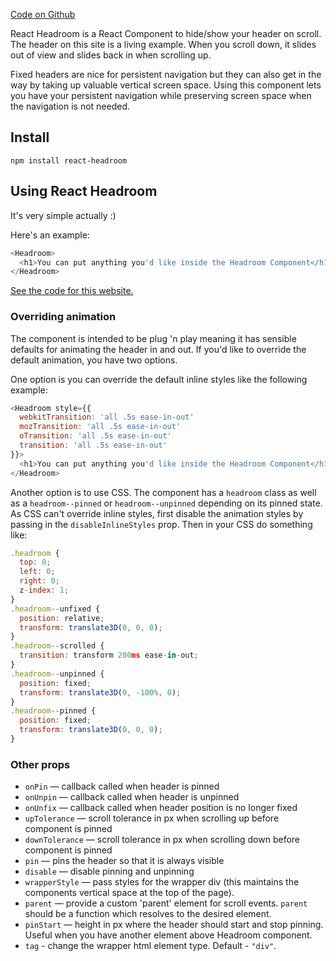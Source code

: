 [Code on Github](https://github.com/KyleAMathews/react-headroom)

React Headroom is a React Component to hide/show your header on scroll. The header on this site is a living example. When you scroll down, it slides out of view and slides back in when scrolling up.

Fixed headers are nice for persistent navigation but they can also get in the way by taking up valuable vertical screen space. Using this component lets you have your persistent navigation while preserving screen space when the navigation is not needed.

## Install

`npm install react-headroom`

## Using React Headroom

It's very simple actually :)

Here's an example:

```javascript
<Headroom>
  <h1>You can put anything you'd like inside the Headroom Component</h1>
</Headroom>
```

[See the code for this website.](https://github.com/KyleAMathews/react-headroom/blob/master/www/page-templates/index.js)

### Overriding animation

The component is intended to be plug 'n play meaning it has sensible defaults for animating the header in and out. If you'd like to override the default animation, you have two options.

One option is you can override the default inline styles like the following example:

```javascript
<Headroom style={{
  webkitTransition: 'all .5s ease-in-out'
  mozTransition: 'all .5s ease-in-out'
  oTransition: 'all .5s ease-in-out'
  transition: 'all .5s ease-in-out'
}}>
  <h1>You can put anything you'd like inside the Headroom Component</h1>
</Headroom>
```

Another option is to use CSS. The component has a `headroom` class as well as a `headroom--pinned` or `headroom--unpinned` depending on its pinned state. As CSS can't override inline styles, first disable the animation styles by passing in the `disableInlineStyles` prop. Then in your CSS do something like:

```javascript
.headroom {
  top: 0;
  left: 0;
  right: 0;
  z-index: 1;
}
.headroom--unfixed {
  position: relative;
  transform: translate3D(0, 0, 0);
}
.headroom--scrolled {
  transition: transform 200ms ease-in-out;
}
.headroom--unpinned {
  position: fixed;
  transform: translate3D(0, -100%, 0);
}
.headroom--pinned {
  position: fixed;
  transform: translate3D(0, 0, 0);
}
```

### Other props

*   `onPin` — callback called when header is pinned
*   `onUnpin` — callback called when header is unpinned
*   `onUnfix` — callback called when header position is no longer fixed
*   `upTolerance` — scroll tolerance in px when scrolling up before component is pinned
*   `downTolerance` — scroll tolerance in px when scrolling down before component is pinned
*   `pin` — pins the header so that it is always visible
*   `disable` — disable pinning and unpinning
*   `wrapperStyle` — pass styles for the wrapper div (this maintains the components vertical space at the top of the page).
*   `parent` — provide a custom 'parent' element for scroll events. `parent` should be a function which resolves to the desired element.
*   `pinStart` — height in px where the header should start and stop pinning. Useful when you have another element above Headroom component.
*   `tag` - change the wrapper html element type. Default - `"div"`.
